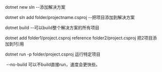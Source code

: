 dotnet new sln			--添加解决方案

dotnet sln add folder/projectname.csproj  --把项目添加到解决方案

dotnet build 				--可以build整个解决方案的所有项目

dotnet add folder1/project.csproj reference folder2/project.csproj 把2项目添加到1引用

dotnet run -p folder/project.csproj 运行特定项目

​		--no-build 可以不build直接run，速度会更快些。